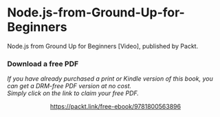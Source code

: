 # Node.js-from-Ground-Up-for-Beginners
Node.js from Ground Up for Beginners [Video], published by Packt.
### Download a free PDF

 <i>If you have already purchased a print or Kindle version of this book, you can get a DRM-free PDF version at no cost.<br>Simply click on the link to claim your free PDF.</i>
<p align="center"> <a href="https://packt.link/free-ebook/9781800563896">https://packt.link/free-ebook/9781800563896 </a> </p>